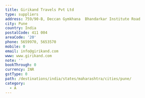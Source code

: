 ```yaml
---
title: Girikand Travels Pvt Ltd
type: suppliers
address: 759/90-B, Deccan Gymkhana  Bhandarkar Institute Road
city: Pune
country: India
postalCode: 411 004
areaCode: '20'
phone: 5659970, 5653570
mobile: 0
email: info@girikand.com
www: www.girikand.com
note: ''
bookThrough: 0
currency: INR
gstType: 0
path: /destinations/india/states/maharashtra/cities/pune/
category:
  - A
---
```


